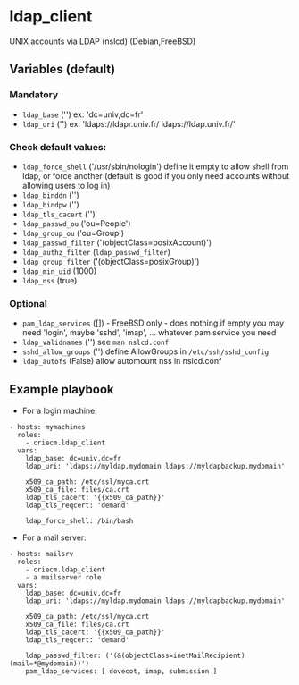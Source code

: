 # ldap_client

UNIX accounts via LDAP (nslcd) (Debian,FreeBSD)

## Variables (default)

### Mandatory
* `ldap_base` ('')
  ex: 'dc=univ,dc=fr'
* `ldap_uri` ('')
  ex: 'ldaps://ldapr.univ.fr/ ldaps://ldap.univ.fr/'

### Check default values:
* `ldap_force_shell` ('/usr/sbin/nologin')
  define it empty to allow shell from ldap, or force another
  (default is good if you only need accounts without allowing users to log in)
* `ldap_binddn` ('')
* `ldap_bindpw` ('')
* `ldap_tls_cacert` ('')
* `ldap_passwd_ou` ('ou=People')
* `ldap_group_ou` ('ou=Group')
* `ldap_passwd_filter` ('(objectClass=posixAccount)')
* `ldap_authz_filter` (`ldap_passwd_filter`)
* `ldap_group_filter` ('(objectClass=posixGroup)')
* `ldap_min_uid` (1000)
* `ldap_nss` (true)

### Optional
* `pam_ldap_services` ([]) - FreeBSD only - does nothing if empty
  you may need 'login', maybe 'sshd', 'imap', … whatever pam service you need
* `ldap_validnames` ('')
  see `man nslcd.conf`
* `sshd_allow_groups` ('')
  define AllowGroups in `/etc/ssh/sshd_config`
* `ldap_autofs` (False)
  allow automount nss in nslcd.conf

## Example playbook

* For a login machine:
```
- hosts: mymachines
  roles:
    - criecm.ldap_client
  vars:
    ldap_base: dc=univ,dc=fr
    ldap_uri: 'ldaps://myldap.mydomain ldaps://myldapbackup.mydomain'

    x509_ca_path: /etc/ssl/myca.crt
    x509_ca_file: files/ca.crt
    ldap_tls_cacert: '{{x509_ca_path}}'
    ldap_tls_reqcert: 'demand'

    ldap_force_shell: /bin/bash
```

* For a mail server:
```
- hosts: mailsrv
  roles:
    - criecm.ldap_client
    - a mailserver role
  vars:
    ldap_base: dc=univ,dc=fr
    ldap_uri: 'ldaps://myldap.mydomain ldaps://myldapbackup.mydomain'

    x509_ca_path: /etc/ssl/myca.crt
    x509_ca_file: files/ca.crt
    ldap_tls_cacert: '{{x509_ca_path}}'
    ldap_tls_reqcert: 'demand'

    ldap_passwd_filter: ('(&(objectClass=inetMailRecipient)(mail=*@mydomain))')
    pam_ldap_services: [ dovecot, imap, submission ]
```
